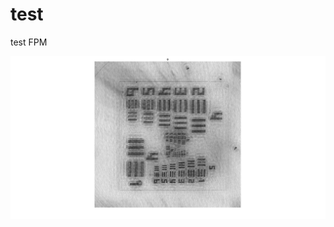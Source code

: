 # test
test FPM

![alt text](https://github.com/shaoweijiang/test/blob/master/USAF_randomScan_pdot7_800_396_d2z835_3loops_pad1_09182020.tif)

